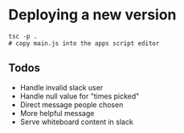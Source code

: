 
# Deploying a new version

```
tsc -p .
# copy main.js into the apps script editor
```

## Todos

- Handle invalid slack user
- Handle null value for "times picked"
- Direct message people chosen
- More helpful message
- Serve whiteboard content in slack
